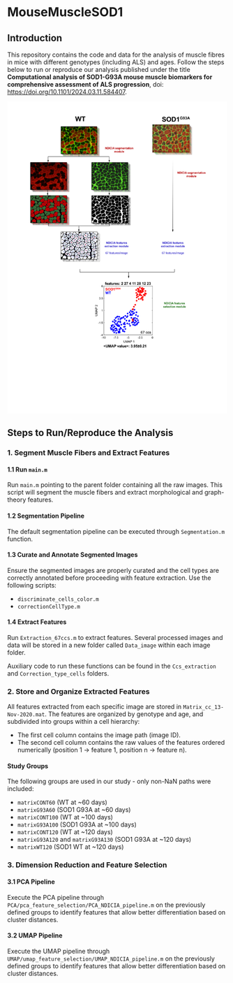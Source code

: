# MouseMuscleSOD1

## Introduction

This repository contains the code and data for the analysis of muscle fibres in mice with different genotypes (including ALS) and ages. Follow the steps below to run or reproduce our analysis published under the title **Computational analysis of SOD1-G93A mouse muscle biomarkers for comprehensive assessment of ALS progression**, doi: https://doi.org/10.1101/2024.03.11.584407.

![NDICIA pipeline SOD1](https://github.com/ComplexOrganizationOfLivingMatter/MouseMuscleSOD1/blob/master/fig%20pipeline.jpg)

## Steps to Run/Reproduce the Analysis

### 1. Segment Muscle Fibers and Extract Features

#### 1.1 Run `main.m`
Run `main.m` pointing to the parent folder containing all the raw images. This script will segment the muscle fibers and extract morphological and graph-theory features.

#### 1.2 Segmentation Pipeline
The default segmentation pipeline can be executed through `Segmentation.m` function.

#### 1.3 Curate and Annotate Segmented Images
Ensure the segmented images are properly curated and the cell types are correctly annotated before proceeding with feature extraction. Use the following scripts:
- `discriminate_cells_color.m`
- `correctionCellType.m`

#### 1.4 Extract Features
Run `Extraction_67ccs.m` to extract features. Several processed images and data will be stored in a new folder called `Data_image` within each image folder.

Auxiliary code to run these functions can be found in the `Ccs_extraction` and `Correction_type_cells` folders.

### 2. Store and Organize Extracted Features

All features extracted from each specific image are stored in `Matrix_cc_13-Nov-2020.mat`. The features are organized by genotype and age, and subdivided into groups within a cell hierarchy:
- The first cell column contains the image path (image ID).
- The second cell column contains the raw values of the features ordered numerically (position 1 -> feature 1, position n -> feature n).

#### Study Groups
The following groups are used in our study - only non-NaN paths were included:

- `matrixCONT60` (WT at ~60 days)
- `matrixG93A60` (SOD1 G93A at ~60 days)
- `matrixCONT100` (WT at ~100 days)
- `matrixG93A100` (SOD1 G93A at ~100 days)
- `matrixCONT120` (WT at ~120 days)
- `matrixG93A120` and `matrixG93A130` (SOD1 G93A at ~120 days)
- `matrixWT120` (SOD1 WT at ~120 days)

### 3. Dimension Reduction and Feature Selection

#### 3.1 PCA Pipeline
Execute the PCA pipeline through `PCA/pca_feature_selection/PCA_NDICIA_pipeline.m` on the previously defined groups to identify features that allow better differentiation based on cluster distances.

#### 3.2 UMAP Pipeline
Execute the UMAP pipeline through `UMAP/umap_feature_selection/UMAP_NDICIA_pipeline.m` on the previously defined groups to identify features that allow better differentiation based on cluster distances.
